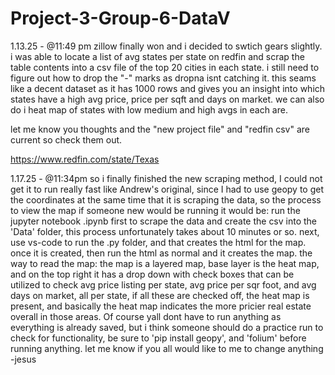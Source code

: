 # Project-3-Group-6-DataV

1.13.25 - @11:49 pm zillow finally won and i decided to swtich gears slightly. i was able to locate a list of avg states per state on redfin and scrap the table contents
into a csv file of the top 20 cities in each state. i still need to figure out how to drop the "-" marks as dropna isnt catching it.
this seams like a decent dataset as it has 1000 rows and gives you an insight into which states have a high avg price, price per sqft and days on market. we can also do i heat map of states with low medium and high avgs in each are.

let me know you thoughts and the "new project file" and "redfin csv" are current so check them out. 

https://www.redfin.com/state/Texas

1.17.25 - @11:34pm 
so i finally finished the new scraping method, I could not get it to run really fast like Andrew's original, since I had to use geopy to get the coordinates at the same time that it is scraping the data, so the process to view the map if someone new would be running it would be: run the jupyter notebook .ipynb first to scrape the data and create the csv into the 'Data' folder, this process unfortunately takes about 10 minutes or so.
next, use vs-code to run the .py folder, and that creates the html for the map. once it is created, then run the html as normal and it creates the map.
the way to read the map: the map is a layered map, base layer is the heat map, and on the top right it has a drop down with check boxes that can be utilized to check avg price listing per state, avg price per sqr foot, and avg days on market, all per state, if all these are checked off, the heat map is present, and basically the heat map indicates the more pricier real estate overall in those areas. 
Of course yall dont have to run anything as everything is already saved, but i think someone should do a practice run to check for functionality, be sure to 'pip install geopy', and 'folium' before running anything. 
let me know if you all would like to me to change anything
-jesus
